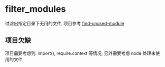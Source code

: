 # filter_modules

过滤出指定目录下无用的文件, 项目参考 [find-unused-module](https://github.com/QuarkGluonPlasma/find-unused-module)

## 项目欠缺

项目需要考虑到: import(), require.context 等情况, 另外需要考虑 node 处理未使用的文件
